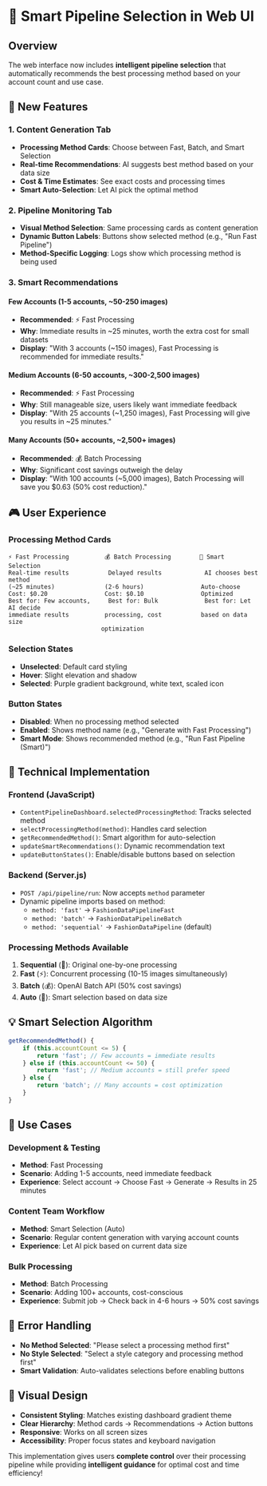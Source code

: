 # 🎯 Smart Pipeline Selection in Web UI

## Overview
The web interface now includes **intelligent pipeline selection** that automatically recommends the best processing method based on your account count and use case.

## 🚀 New Features

### 1. Content Generation Tab
- **Processing Method Cards**: Choose between Fast, Batch, and Smart Selection
- **Real-time Recommendations**: AI suggests best method based on your data size
- **Cost & Time Estimates**: See exact costs and processing times
- **Smart Auto-Selection**: Let AI pick the optimal method

### 2. Pipeline Monitoring Tab  
- **Visual Method Selection**: Same processing cards as content generation
- **Dynamic Button Labels**: Buttons show selected method (e.g., "Run Fast Pipeline")
- **Method-Specific Logging**: Logs show which processing method is being used

### 3. Smart Recommendations

#### Few Accounts (1-5 accounts, ~50-250 images)
- **Recommended**: ⚡ Fast Processing
- **Why**: Immediate results in ~25 minutes, worth the extra cost for small datasets
- **Display**: "With 3 accounts (~150 images), Fast Processing is recommended for immediate results."

#### Medium Accounts (6-50 accounts, ~300-2,500 images)  
- **Recommended**: ⚡ Fast Processing
- **Why**: Still manageable size, users likely want immediate feedback
- **Display**: "With 25 accounts (~1,250 images), Fast Processing will give you results in ~25 minutes."

#### Many Accounts (50+ accounts, ~2,500+ images)
- **Recommended**: 💰 Batch Processing  
- **Why**: Significant cost savings outweigh the delay
- **Display**: "With 100 accounts (~5,000 images), Batch Processing will save you $0.63 (50% cost reduction)."

## 🎮 User Experience

### Processing Method Cards
```
⚡ Fast Processing          💰 Batch Processing        🤖 Smart Selection
Real-time results           Delayed results            AI chooses best method
(~25 minutes)              (2-6 hours)                Auto-choose
Cost: $0.20                Cost: $0.10                Optimized
Best for: Few accounts,     Best for: Bulk             Best for: Let AI decide
immediate results          processing, cost           based on data size
                          optimization
```

### Selection States
- **Unselected**: Default card styling
- **Hover**: Slight elevation and shadow
- **Selected**: Purple gradient background, white text, scaled icon

### Button States
- **Disabled**: When no processing method selected
- **Enabled**: Shows method name (e.g., "Generate with Fast Processing")
- **Smart Mode**: Shows recommended method (e.g., "Run Fast Pipeline (Smart)")

## 🔧 Technical Implementation

### Frontend (JavaScript)
- `ContentPipelineDashboard.selectedProcessingMethod`: Tracks selected method
- `selectProcessingMethod(method)`: Handles card selection
- `getRecommendedMethod()`: Smart algorithm for auto-selection
- `updateSmartRecommendations()`: Dynamic recommendation text
- `updateButtonStates()`: Enable/disable buttons based on selection

### Backend (Server.js)
- `POST /api/pipeline/run`: Now accepts `method` parameter
- Dynamic pipeline imports based on method:
  - `method: 'fast'` → `FashionDataPipelineFast`
  - `method: 'batch'` → `FashionDataPipelineBatch`  
  - `method: 'sequential'` → `FashionDataPipeline` (default)

### Processing Methods Available
1. **Sequential** (🐌): Original one-by-one processing
2. **Fast** (⚡): Concurrent processing (10-15 images simultaneously)
3. **Batch** (💰): OpenAI Batch API (50% cost savings)
4. **Auto** (🤖): Smart selection based on data size

## 💡 Smart Selection Algorithm

```javascript
getRecommendedMethod() {
    if (this.accountCount <= 5) {
        return 'fast'; // Few accounts = immediate results
    } else if (this.accountCount <= 50) {
        return 'fast'; // Medium accounts = still prefer speed
    } else {
        return 'batch'; // Many accounts = cost optimization
    }
}
```

## 🎯 Use Cases

### Development & Testing
- **Method**: Fast Processing
- **Scenario**: Adding 1-5 accounts, need immediate feedback
- **Experience**: Select account → Choose Fast → Generate → Results in 25 minutes

### Content Team Workflow  
- **Method**: Smart Selection (Auto)
- **Scenario**: Regular content generation with varying account counts
- **Experience**: Let AI pick based on current data size

### Bulk Processing
- **Method**: Batch Processing
- **Scenario**: Adding 100+ accounts, cost-conscious
- **Experience**: Submit job → Check back in 4-6 hours → 50% cost savings

## 🚨 Error Handling
- **No Method Selected**: "Please select a processing method first"
- **No Style Selected**: "Select a style category and processing method first" 
- **Smart Validation**: Auto-validates selections before enabling buttons

## 🎨 Visual Design
- **Consistent Styling**: Matches existing dashboard gradient theme
- **Clear Hierarchy**: Method cards → Recommendations → Action buttons
- **Responsive**: Works on all screen sizes
- **Accessibility**: Proper focus states and keyboard navigation

This implementation gives users **complete control** over their processing pipeline while providing **intelligent guidance** for optimal cost and time efficiency! 